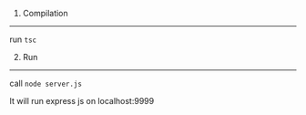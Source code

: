 1. Compilation
-------------
run `tsc`

2. Run
----------------
call `node server.js`

It will run express js on localhost:9999



